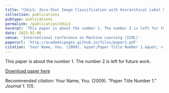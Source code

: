 ```yaml
---
title: "CHiLS: Zero-Shot Image Classification with Hierarchical Label Sets"
collection: publications
pubtype: publications
permalink: /publication/CHiLS
excerpt: 'This paper is about the number 1. The number 2 is left for future work.'
date: 2023-02-06
venue: 'International Conference on Machine Learning (ICML)'
paperurl: 'http://academicpages.github.io/files/paper1.pdf'
citation: 'Your Name, You. (2009). &quot;Paper Title Number 1.&quot; <i>Journal 1</i>. 1(1).'
---
```

This paper is about the number 1. The number 2 is left for future work.

[Download paper here](http://academicpages.github.io/files/paper1.pdf)

Recommended citation: Your Name, You. (2009). "Paper Title Number 1." <i>Journal 1</i>. 1(1).